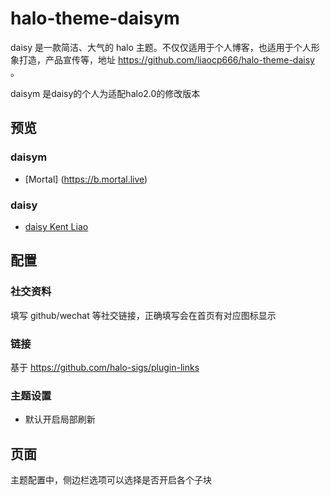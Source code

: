 # halo-theme-daisym

daisy 是一款简洁、大气的 halo 主题。不仅仅适用于个人博客，也适用于个人形象打造，产品宣传等，地址 https://github.com/liaocp666/halo-theme-daisy 。

daisym 是daisy的个人为适配halo2.0的修改版本


## 预览
### daisym
* [Mortal] (https://b.mortal.live)
### daisy
* [daisy  Kent Liao](https://www.kokoo.top)


## 配置

### 社交资料

填写 github/wechat 等社交链接，正确填写会在首页有对应图标显示

### 链接

基于 https://github.com/halo-sigs/plugin-links

### 主题设置

* 默认开启局部刷新

## 页面

主题配置中，侧边栏选项可以选择是否开启各个子块

